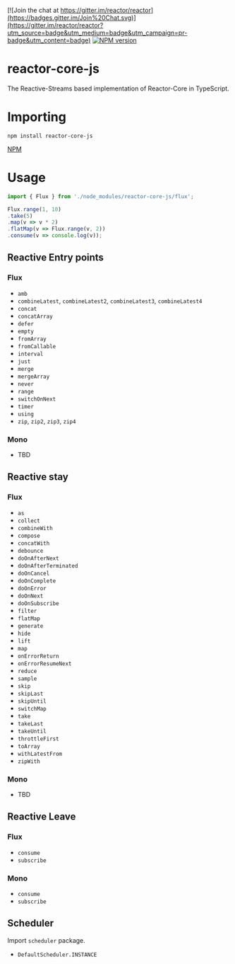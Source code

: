 [![Join the chat at https://gitter.im/reactor/reactor](https://badges.gitter.im/Join%20Chat.svg)](https://gitter.im/reactor/reactor?utm_source=badge&utm_medium=badge&utm_campaign=pr-badge&utm_content=badge) [![NPM version](https://img.shields.io/npm/v/reactor-core-js.svg)](https://www.npmjs.com/package/reactor-core-js)

# reactor-core-js

The Reactive-Streams based implementation of Reactor-Core in TypeScript.

# Importing

```
npm install reactor-core-js
```

[NPM](https://www.npmjs.com/package/reactor-core-js/)

# Usage

```javascript
import { Flux } from './node_modules/reactor-core-js/flux';

Flux.range(1, 10)
.take(5)
.map(v => v * 2)
.flatMap(v => Flux.range(v, 2))
.consume(v => console.log(v));
```

## Reactive Entry points

### Flux
  
  - `amb`
  - `combineLatest`, `combineLatest2`, `combineLatest3`, `combineLatest4`
  - `concat`
  - `concatArray`
  - `defer`
  - `empty`
  - `fromArray`
  - `fromCallable`
  - `interval`
  - `just`
  - `merge`
  - `mergeArray`
  - `never`
  - `range`
  - `switchOnNext`
  - `timer`
  - `using`
  - `zip`, `zip2`, `zip3`, `zip4`

### Mono

  - TBD

## Reactive stay

### Flux

  - `as`
  - `collect`
  - `combineWith`
  - `compose`
  - `concatWith`
  - `debounce`
  - `doOnAfterNext`
  - `doOnAfterTerminated`
  - `doOnCancel`
  - `doOnComplete`
  - `doOnError`
  - `doOnNext`
  - `doOnSubscribe`
  - `filter`
  - `flatMap`
  - `generate`
  - `hide`
  - `lift`
  - `map`
  - `onErrorReturn`
  - `onErrorResumeNext`
  - `reduce`
  - `sample`
  - `skip`
  - `skipLast`
  - `skipUntil`
  - `switchMap`
  - `take`
  - `takeLast`
  - `takeUntil`
  - `throttleFirst`
  - `toArray`
  - `withLatestFrom`
  - `zipWith`

### Mono

  - TBD

## Reactive Leave

### Flux

  - `consume`
  - `subscribe`

### Mono

  - `consume`
  - `subscribe`


## Scheduler

Import `scheduler` package.

  - `DefaultScheduler.INSTANCE`
